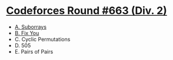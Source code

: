 # [Codeforces Round #663 (Div. 2)](https://codeforces.com/contest/1391)

- [A. Suborrays](https://github.com/wingkwong/codeforces/blob/master/contests/1391/A.cpp)
- [B. Fix You](https://github.com/wingkwong/codeforces/blob/master/contests/1391/B.cpp)
- C. Cyclic Permutations
- D. 505
- E. Pairs of Pairs